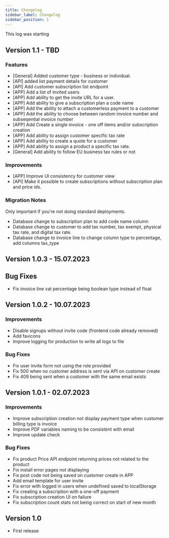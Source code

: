 ```yaml
---
title: Changelog
sidebar_label: Changelog
sidebar_position: 1
---
```

This log was starting

## Version 1.1 - TBD

### Features

* [General] Added customer type - business or individual.
* [API] added list payment details for customer
* [API] Add customer subscription list endpoint
* [APP] Add a list of invited users
* [APP] Add ability to get the invite URL for a user.
* [APP] Add ability to give a subscription plan a code name
* [APP] Add the ability to attach a customerless payment to a customer
* [APP] Add the ability to choose between random invoice number and subseqential invoice number
* [APP] Add Create a single invoice - one off items and/or subscription creation
* [APP] Add ability to assign customer specific tax rate
* [APP] Add ability to create a quote for a customer
* [APP] Add ability to assign a product a specific tax rate.
* [General] Add ability to follow EU business tax rules or not


### Improvements

* [APP] Improve UI consistency for customer view
* [API] Make it possible to create subscriptions without subscription plan and price ids.

### Migration Notes

Only important if you're not doing standard deployments.

* Database change to subscription plan to add code name column
* Database change to customer to add tax number, tax exempt, physical tax rate, and digital tax rate. 
* Database change to invoice line to change column type to percentage, add columns tax_type

## Version 1.0.3 - 15.07.2023

## Bug Fixes

* Fix invoice line vat percentage being boolean type instead of float

## Version 1.0.2 - 10.07.2023

### Improvements

* Disable signups without invite code (frontend code already removed)
* Add favicons
* Improve logging for production to write all logs to file

### Bug Fixes

* Fix user invite form not using the role provided
* Fix 500 when no customer address is sent via API on customer create
* Fix 409 being sent when a customer with the same email exists

## Version 1.0.1 - 02.07.2023

### Improvements
* Improve subscription creation not display payment type when customer billing type is invoice
* Improve PDF variables naming to be consistent with email
* Improve update check

### Bug Fixes

* Fix product Price API endpoint returning prices not related to the product
* Fix install error pages not displaying
* Fix post code not being saved on customer create in APP
* Add email template for user invite
* Fix error with logged in users when undefined saved to localStorage
* Fix creating a subscription with a one-off payment
* Fix subscription creation UI on failure
* Fix subscription count stats not being correct on start of new month

## Version 1.0

* First release

